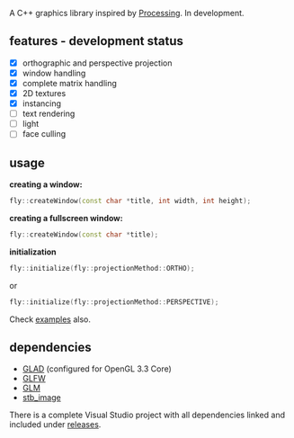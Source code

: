 A C++ graphics library inspired by [Processing](https://processing.org). In development. 

## features - development status
- [x] orthographic and perspective projection
- [x] window handling
- [x] complete matrix handling
- [x] 2D textures
- [x] instancing
- [ ] text rendering
- [ ] light
- [ ] face culling

## usage

**creating a window:**
```c++
fly::createWindow(const char *title, int width, int height);
```
**creating a fullscreen window:**
```c++
fly::createWindow(const char *title);
```
**initialization**
```c++
fly::initialize(fly::projectionMethod::ORTHO);
```
or
```c++
fly::initialize(fly::projectionMethod::PERSPECTIVE);
```
Check [examples](https://github.com/flightcoded/fly-graphics/tree/master/examples) also.

## dependencies
* [GLAD](https://glad.dav1d.de) (configured for OpenGL 3.3 Core)
* [GLFW](https://www.glfw.org)
* [GLM](https://github.com/g-truc/glm)
* [stb_image](https://github.com/nothings/stb/blob/master/stb_image.h)

There is a complete Visual Studio project with all dependencies linked and included under [releases](https://github.com/flightcoded/fly-graphics/releases).
